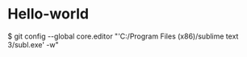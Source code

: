 # Hello-world
$ git config --global core.editor "'C:/Program Files (x86)/sublime text 3/subl.exe' -w"
